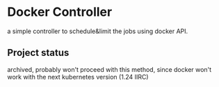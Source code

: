 # Docker Controller

a simple controller to schedule&limit the jobs using docker API.


## Project status
archived, probably won't proceed with this method, since docker won't work with the next kubernetes version (1.24 IIRC)

